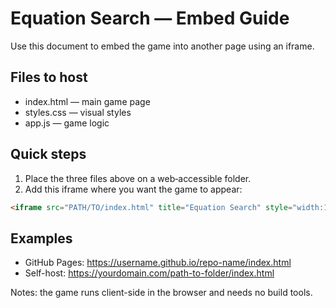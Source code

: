 # Equation Search — Embed Guide

Use this document to embed the game into another page using an iframe.

## Files to host
- index.html — main game page
- styles.css — visual styles
- app.js — game logic

## Quick steps
1. Place the three files above on a web‑accessible folder.
2. Add this iframe where you want the game to appear:

```html
<iframe src="PATH/TO/index.html" title="Equation Search" style="width:100%;height:80vh;border:0;border-radius:12px"></iframe>
```

## Examples
- GitHub Pages: https://username.github.io/repo-name/index.html
- Self-host: https://yourdomain.com/path-to-folder/index.html

Notes: the game runs client-side in the browser and needs no build tools.
